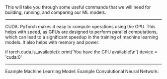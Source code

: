 This will take you through some useful commands that we will need for building, running, and comparing our ML models. 

-----------------------------------------------------------------------------------------------------------------------

CUDA: PyTorch makes it easy to compute operations using the GPU. This helps with speed, as GPUs are designed to perform 
parallel computations, which can lead to a significant speedup in the training of machine learning models. It also helps 
with memory and power. 

if torch.cuda.is_available():
  print('You have the GPU available!\n')
  device = 'cuda:0'

-----------------------------------------------------------------------------------------------------------------------

Example Machine Learning Model: 
Example Convolutional Neural Network: 
